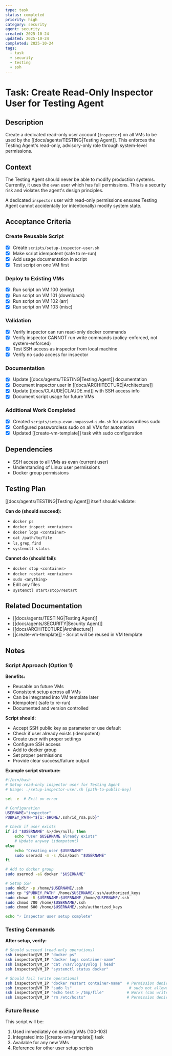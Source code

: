 ```yaml
---
type: task
status: completed
priority: high
category: security
agent: security
created: 2025-10-24
updated: 2025-10-24
completed: 2025-10-24
tags:
  - task
  - security
  - testing
  - ssh
---
```


# Task: Create Read-Only Inspector User for Testing Agent

## Description

Create a dedicated read-only user account (`inspector`) on all VMs to be used by the [[docs/agents/TESTING|Testing Agent]]. This enforces the Testing Agent's read-only, advisory-only role through system-level permissions.

## Context

The Testing Agent should never be able to modify production systems. Currently, it uses the `evan` user which has full permissions. This is a security risk and violates the agent's design principles.

A dedicated `inspector` user with read-only permissions ensures Testing Agent cannot accidentally (or intentionally) modify system state.

## Acceptance Criteria

### Create Reusable Script
- [x] Create `scripts/setup-inspector-user.sh`
- [x] Make script idempotent (safe to re-run)
- [x] Add usage documentation in script
- [x] Test script on one VM first

### Deploy to Existing VMs
- [x] Run script on VM 100 (emby)
- [x] Run script on VM 101 (downloads)
- [x] Run script on VM 102 (arr)
- [x] Run script on VM 103 (misc)

### Validation
- [x] Verify inspector can run read-only docker commands
- [x] Verify inspector CANNOT run write commands (policy-enforced, not system-enforced)
- [x] Test SSH access as inspector from local machine
- [x] Verify no sudo access for inspector

### Documentation
- [x] Update [[docs/agents/TESTING|Testing Agent]] documentation
- [x] Document inspector user in [[docs/ARCHITECTURE|Architecture]]
- [x] Update [[docs/CLAUDE|CLAUDE.md]] with SSH access info
- [x] Document script usage for future VMs

### Additional Work Completed
- [x] Created `scripts/setup-evan-nopasswd-sudo.sh` for passwordless sudo
- [x] Configured passwordless sudo on all VMs for automation
- [x] Updated [[create-vm-template]] task with sudo configuration

## Dependencies

- SSH access to all VMs as evan (current user)
- Understanding of Linux user permissions
- Docker group permissions

## Testing Plan

[[docs/agents/TESTING|Testing Agent]] itself should validate:

**Can do (should succeed):**
- `docker ps`
- `docker inspect <container>`
- `docker logs <container>`
- `cat /path/to/file`
- `ls`, `grep`, `find`
- `systemctl status`

**Cannot do (should fail):**
- `docker stop <container>`
- `docker restart <container>`
- `sudo <anything>`
- Edit any files
- `systemctl start/stop/restart`

## Related Documentation

- [[docs/agents/TESTING|Testing Agent]]
- [[docs/agents/SECURITY|Security Agent]]
- [[docs/ARCHITECTURE|Architecture]]
- [[create-vm-template]] - Script will be reused in VM template

## Notes

### Script Approach (Option 1)

**Benefits:**
- Reusable on future VMs
- Consistent setup across all VMs
- Can be integrated into VM template later
- Idempotent (safe to re-run)
- Documented and version controlled

**Script should:**
- Accept SSH public key as parameter or use default
- Check if user already exists (idempotent)
- Create user with proper settings
- Configure SSH access
- Add to docker group
- Set proper permissions
- Provide clear success/failure output

**Example script structure:**
```bash
#!/bin/bash
# Setup read-only inspector user for Testing Agent
# Usage: ./setup-inspector-user.sh [path-to-public-key]

set -e  # Exit on error

# Configuration
USERNAME="inspector"
PUBKEY_PATH="${1:-$HOME/.ssh/id_rsa.pub}"

# Check if user exists
if id "$USERNAME" &>/dev/null; then
    echo "User $USERNAME already exists"
    # Update anyway (idempotent)
else
    echo "Creating user $USERNAME"
    sudo useradd -m -s /bin/bash "$USERNAME"
fi

# Add to docker group
sudo usermod -aG docker "$USERNAME"

# Setup SSH
sudo mkdir -p /home/$USERNAME/.ssh
sudo cp "$PUBKEY_PATH" /home/$USERNAME/.ssh/authorized_keys
sudo chown -R $USERNAME:$USERNAME /home/$USERNAME/.ssh
sudo chmod 700 /home/$USERNAME/.ssh
sudo chmod 600 /home/$USERNAME/.ssh/authorized_keys

echo "✓ Inspector user setup complete"
```

### Testing Commands

**After setup, verify:**
```bash
# Should succeed (read-only operations)
ssh inspector@VM_IP "docker ps"
ssh inspector@VM_IP "docker logs container-name"
ssh inspector@VM_IP "cat /var/log/syslog | head"
ssh inspector@VM_IP "systemctl status docker"

# Should fail (write operations)
ssh inspector@VM_IP "docker restart container-name"  # Permission denied
ssh inspector@VM_IP "sudo ls"                         # sudo not allowed
ssh inspector@VM_IP "echo test > /tmp/file"          # Works (can write to /tmp)
ssh inspector@VM_IP "rm /etc/hosts"                  # Permission denied
```

### Future Reuse

This script will be:
1. Used immediately on existing VMs (100-103)
2. Integrated into [[create-vm-template]] task
3. Available for any new VMs
4. Reference for other user setup scripts
